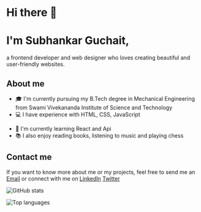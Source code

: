 # Hi there 👋

<h1>I'm Subhankar Guchait,</h1> a frontend developer and web designer who loves creating beautiful and user-friendly websites.

## About me

- 🎓 I'm currently pursuing my B.Tech degree in Mechanical Engineering from Swami Vivekananda Institute of Science and Technology
- 💻 I have experience with HTML, CSS, JavaScript
<!-- - 🚀 I have built over 50 websites for clients ranging from small businesses to e-commerce platforms -->
- 🌱 I'm currently learning React and Api
- 📚 I also enjoy reading books, listening to music and playing chess

<!-- ## My projects

Here are some of the projects that I have built or contributed to:

- **(Project name)**: A responsive website for a local restaurant that allows users to browse the menu, place orders and make reservations online. [Live Demo](https://example.com) | [Source Code](https://github.com/example/example)
- **(Project name)**: A personal portfolio website that showcases my skills, projects and achievements as a frontend developer. [Live Demo](https://example.com) | [Source Code](https://github.com/example/example)
- **(Project name)**: A landing page for a social media app that features an attractive design and animation effects. [Live Demo](https://example.com) | [Source Code](https://github.com/example/example)

You can see more of my work on my [portfolio page](https://example.com) or on my [GitHub profile](https://github.com/example). -->

## Contact me

If you want to know more about me or my projects,
feel free to send me an [Email](mailto:guchaitsubhankar@example.com) or connect with me on [LinkedIn](https://www.linkedin.com/in/subhankarguchait/) [Twitter](https://twitter.com/subhaguchait)

![GitHub stats](https://github-readme-stats.vercel.app/api?username=subha-guchait&show_icons=true&theme=radical)

![Top languages](https://github-readme-stats.vercel.app/api/top-langs/?username=subha-guchait&layout=compact&theme=radical)